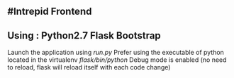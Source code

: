 #Intrepid Frontend
------------------
Using :
	Python2.7
	Flask
	Bootstrap
------------------
Launch the application using _run.py_
Prefer using the executable of python located in the virtualenv _flask/bin/python_
Debug mode is enabled (no need to reload, flask will reload itself with each code change)
